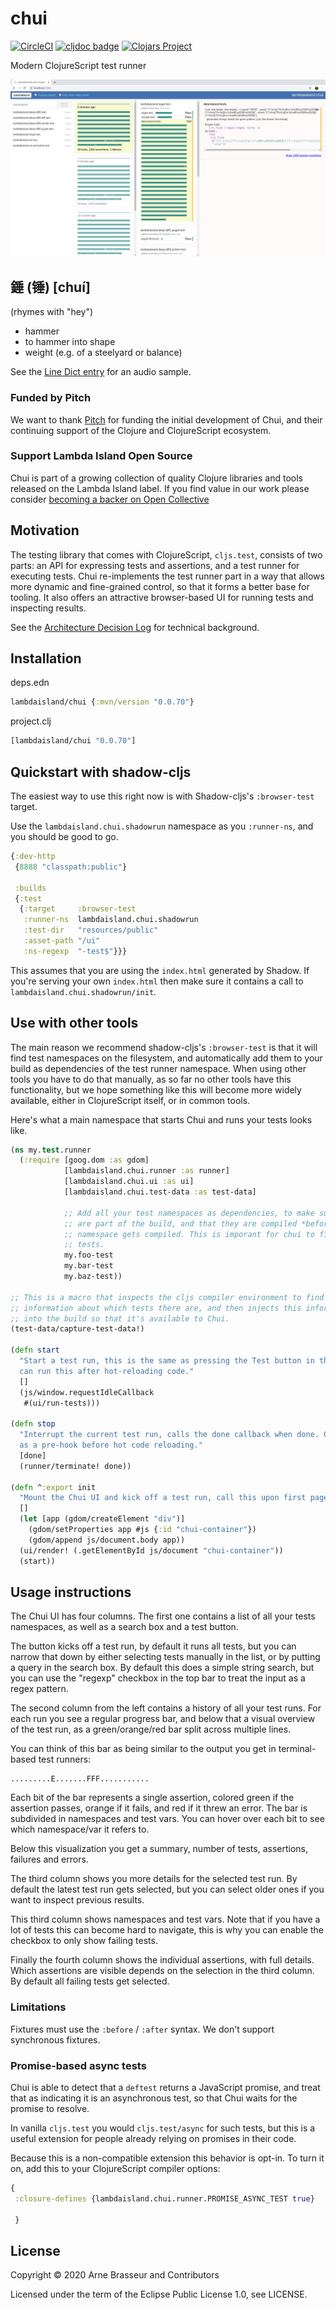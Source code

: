 # chui

<!-- badges -->
[![CircleCI](https://circleci.com/gh/lambdaisland/chui.svg?style=svg)](https://circleci.com/gh/lambdaisland/chui) [![cljdoc badge](https://cljdoc.org/badge/lambdaisland/chui)](https://cljdoc.org/d/lambdaisland/chui) [![Clojars Project](https://img.shields.io/clojars/v/lambdaisland/chui.svg)](https://clojars.org/lambdaisland/chui)
<!-- /badges -->

Modern ClojureScript test runner

![Screenshot of the Chui UI in action](screenshot_.png)

## 錘 (锤) [chuí]

(rhymes with "hey")

- hammer
- to hammer into shape
- weight (e.g. of a steelyard or balance)

See the [Line Dict entry](https://dict.naver.com/linedict/zhendict/dict.html#/cnen/entry/cf6a566ba4a64496b8d8610525f3d9e8) for an audio sample.

### Funded by Pitch

We want to thank [Pitch](https://pitch.com) for funding the initial development
of Chui, and their continuing support of the Clojure and ClojureScript
ecosystem.

<!-- opencollective -->
### Support Lambda Island Open Source

Chui is part of a growing collection of quality Clojure libraries and
tools released on the Lambda Island label. If you find value in our work please
consider [becoming a backer on Open Collective](http://opencollective.com/lambda-island#section-contribute)
<!--/opencollective -->

## Motivation

The testing library that comes with ClojureScript, `cljs.test`, consists of two
parts: an API for expressing tests and assertions, and a test runner for
executing tests. Chui re-implements the test runner part in a way that allows
more dynamic and fine-grained control, so that it forms a better base for
tooling. It also offers an attractive browser-based UI for running tests and
inspecting results.

See the [Architecture Decision Log](doc/architecture_decision_log.org) for
technical background.

## Installation

deps.edn

``` clojure
lambdaisland/chui {:mvn/version "0.0.70"}
```

project.clj

``` clojure
[lambdaisland/chui "0.0.70"]
```


## Quickstart with shadow-cljs

The easiest way to use this right now is with Shadow-cljs's `:browser-test` target.

Use the `lambdaisland.chui.shadowrun` namespace as you `:runner-ns`, and you
should be good to go.

``` clojure
{:dev-http
 {8888 "classpath:public"}

 :builds
 {:test
  {:target     :browser-test
   :runner-ns  lambdaisland.chui.shadowrun
   :test-dir   "resources/public"
   :asset-path "/ui"
   :ns-regexp  "-test$"}}}
```

This assumes that you are using the `index.html` generated by Shadow. If you're
serving your own `index.html` then make sure it contains a call to
`lambdaisland.chui.shadowrun/init`.

## Use with other tools

The main reason we recommend shadow-cljs's `:browser-test` is that it will find
test namespaces on the filesystem, and automatically add them to your build as
dependencies of the test runner namespace. When using other tools you have to do
that manually, as so far no other tools have this functionality, but we hope
something like this will become more widely available, either in ClojureScript
itself, or in common tools.

Here's what a main namespace that starts Chui and runs your tests looks like.

``` clojure
(ns my.test.runner
  (:require [goog.dom :as gdom]
            [lambdaisland.chui.runner :as runner]
            [lambdaisland.chui.ui :as ui]
            [lambdaisland.chui.test-data :as test-data]

            ;; Add all your test namespaces as dependencies, to make sure they
            ;; are part of the build, and that they are compiled *before* this
            ;; namespace gets compiled. This is imporant for chui to find your
            ;; tests.
            my.foo-test
            my.bar-test
            my.baz-test))

;; This is a macro that inspects the cljs compiler environment to find
;; information about which tests there are, and then injects this information
;; into the build so that it's available to Chui.
(test-data/capture-test-data!)

(defn start
  "Start a test run, this is the same as pressing the Test button in the UI. You
  can run this after hot-reloading code."
  []
  (js/window.requestIdleCallback
   #(ui/run-tests)))

(defn stop
  "Interrupt the current test run, calls the done callback when done. Can be used
  as a pre-hook before hot code reloading."
  [done]
  (runner/terminate! done))

(defn ^:export init
  "Mount the Chui UI and kick off a test run, call this upon first page load."
  []
  (let [app (gdom/createElement "div")]
    (gdom/setProperties app #js {:id "chui-container"})
    (gdom/append js/document.body app))
  (ui/render! (.getElementById js/document "chui-container"))
  (start))
```

## Usage instructions

The Chui UI has four columns. The first one contains a list of all your tests
namespaces, as well as a search box and a test button.

The button kicks off a test run, by default it runs all tests, but you can
narrow that down by either selecting tests manually in the list, or by putting a
query in the search box. By default this does a simple string search, but you
can use the "regexp" checkbox in the top bar to treat the input as a regex
pattern.

The second column from the left contains a history of all your test runs. For
each run you see a regular progress bar, and below that a visual overview of the
test run, as a green/orange/red bar split across multiple lines.

You can think of this bar as being similar to the output you get in
terminal-based test runners:

```
.........E.......FFF...........
```

Each bit of the bar represents a single assertion, colored green if the
assertion passes, orange if it fails, and red if it threw an error. The bar is
subdivided in namespaces and test vars. You can hover over each bit to see which
namespace/var it refers to.

Below this visualization you get a summary, number of tests, assertions,
failures and errors.

The third column shows you more details for the selected test run. By default
the latest test run gets selected, but you can select older ones if you want to
inspect previous results.

This third column shows namespaces and test vars. Note that if you have a lot of
tests this can become hard to navigate, this is why you can enable the checkbox
to only show failing tests.

Finally the fourth column shows the individual assertions, with full details.
Which assertions are visible depends on the selection in the third column. By
default all failing tests get selected.

### Limitations

Fixtures must use the `:before` / `:after` syntax. We don't support synchronous
fixtures.

### Promise-based async tests

Chui is able to detect that a `deftest` returns a JavaScript promise, and treat
that as indicating it is an asynchronous test, so that Chui waits for the
promise to resolve.

In vanilla `cljs.test` you would `cljs.test/async` for such tests, but this is a
useful extension for people already relying on promises in their code.

Because this is a non-compatible extension this behavior is opt-in. To turn it
on, add this to your ClojureScript compiler options:

``` clojure
{
 :closure-defines {lambdaisland.chui.runner.PROMISE_ASYNC_TEST true}

 }
```

## License

Copyright &copy; 2020 Arne Brasseur and Contributors

Licensed under the term of the Eclipse Public License 1.0, see LICENSE.
